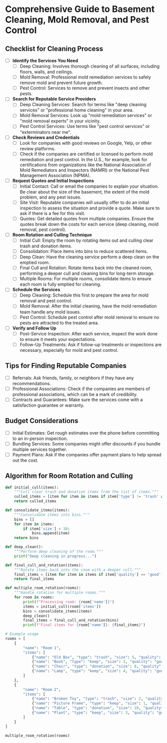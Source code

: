 # Comprehensive Guide to Basement Cleaning, Mold Removal, and Pest Control

## Checklist for Cleaning Process

- [ ] **Identify the Services You Need**
  - [ ] Deep Cleaning: Involves thorough cleaning of all surfaces, including floors, walls, and ceilings.
  - [ ] Mold Removal: Professional mold remediation services to safely remove mold and prevent future growth.
  - [ ] Pest Control: Services to remove and prevent insects and other pests.

- [ ] **Search for Reputable Service Providers**
  - [ ] Deep Cleaning Services: Search for terms like "deep cleaning services" or "professional home cleaning" in your area.
  - [ ] Mold Removal Services: Look up "mold remediation services" or "mold removal experts" in your vicinity.
  - [ ] Pest Control Services: Use terms like "pest control services" or "exterminators near me".

- [ ] **Check Reviews and Credentials**
  - [ ] Look for companies with good reviews on Google, Yelp, or other review platforms.
  - [ ] Check if the companies are certified or licensed to perform mold remediation and pest control. In the U.S., for example, look for certifications from organizations like the National Association of Mold Remediators and Inspectors (NAMRI) or the National Pest Management Association (NPMA).

- [ ] **Request Quotes and Initial Inspections**
  - [ ] Initial Contact: Call or email the companies to explain your situation. Be clear about the size of the basement, the extent of the mold problem, and any pest issues.
  - [ ] Site Visit: Reputable companies will usually offer to do an initial inspection to assess the situation and provide a quote. Make sure to ask if there is a fee for this visit.
  - [ ] Quotes: Get detailed quotes from multiple companies. Ensure the quotes break down the costs for each service (deep cleaning, mold removal, pest control).

- [ ] **Room Rotation and Culling Technique**
  - [ ] Initial Cull: Empty the room by rotating items out and culling clear trash and donation items.
  - [ ] Consolidation: Place items into bins to reduce scattered items.
  - [ ] Deep Clean: Have the cleaning service perform a deep clean on the emptied room.
  - [ ] Final Cull and Rotation: Rotate items back into the cleaned room, performing a deeper cull and cleaning bins for long-term storage.
  - [ ] Multiple Rooms: For multiple rooms, consolidate items to ensure each room is fully emptied for cleaning.

- [ ] **Schedule the Services**
  - [ ] Deep Cleaning: Schedule this first to prepare the area for mold removal and pest control.
  - [ ] Mold Removal: After the initial cleaning, have the mold remediation team handle any mold issues.
  - [ ] Pest Control: Schedule pest control after mold removal to ensure no pests are attracted to the treated area.

- [ ] **Verify and Follow Up**
  - [ ] Post-Service Inspection: After each service, inspect the work done to ensure it meets your expectations.
  - [ ] Follow-Up Treatments: Ask if follow-up treatments or inspections are necessary, especially for mold and pest control.

## Tips for Finding Reputable Companies
- [ ] Referrals: Ask friends, family, or neighbors if they have any recommendations.
- [ ] Professional Associations: Check if the companies are members of professional associations, which can be a mark of credibility.
- [ ] Contracts and Guarantees: Make sure the services come with a satisfaction guarantee or warranty.

## Budget Considerations
- [ ] Initial Estimates: Get rough estimates over the phone before committing to an in-person inspection.
- [ ] Bundling Services: Some companies might offer discounts if you bundle multiple services together.
- [ ] Payment Plans: Ask if the companies offer payment plans to help spread out the cost.

## Algorithm for Room Rotation and Culling

```python
def initial_cull(items):
    """Cull clear trash and donation items from the list of items."""
    culled_items = [item for item in items if item['type'] != 'trash' and item['type'] != 'donation']
    return culled_items

def consolidate_items(items):
    """Consolidate items into bins."""
    bins = []
    for item in items:
        if item['size'] < 10:
            bins.append(item)
    return bins

def deep_clean():
    """Perform deep cleaning of the room."""
    print("Deep cleaning in progress...")

def final_cull_and_rotation(items):
    """Rotate items back into the room with a deeper cull."""
    final_items = [item for item in items if item['quality'] == 'good']
    return final_items

def multiple_room_rotation(rooms):
    """Handle rotation for multiple rooms."""
    for room in rooms:
        print(f"Processing room: {room['name']}")
        items = initial_cull(room['items'])
        bins = consolidate_items(items)
        deep_clean()
        final_items = final_cull_and_rotation(bins)
        print(f"Final items for {room['name']}: {final_items}")

# Example usage
rooms = [
    {
        "name": "Room 1",
        "items": [
            {"name": "Old Box", "type": "trash", "size": 5, "quality": "poor"},
            {"name": "Book", "type": "keep", "size": 1, "quality": "good"},
            {"name": "Chair", "type": "donation", "size": 8, "quality": "fair"},
            {"name": "Lamp", "type": "keep", "size": 4, "quality": "good"}
        ]
    },
    {
        "name": "Room 2",
        "items": [
            {"name": "Broken Toy", "type": "trash", "size": 2, "quality": "poor"},
            {"name": "Picture Frame", "type": "keep", "size": 1, "quality": "good"},
            {"name": "Table", "type": "donation", "size": 10, "quality": "fair"},
            {"name": "Plant", "type": "keep", "size": 3, "quality": "good"}
        ]
    }
]

multiple_room_rotation(rooms)